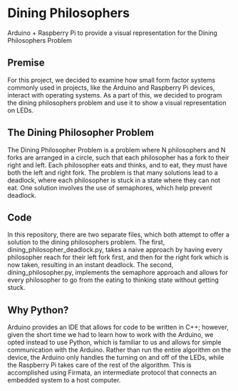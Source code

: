 # Dining Philosophers
Arduino + Raspberry Pi to provide a visual representation for the Dining Philosophers Problem
## Premise
For this project, we decided to examine how small form factor systems commonly used in projects, like the Arduino and Raspberry Pi devices, interact with operating systems. As a part of this, we decided to program the dining philosophers problem and use it to show a visual representation on LEDs.
## The Dining Philosopher Problem
The Dining Philosopher Problem is a problem where N philosophers and N forks are arranged in a circle, such that each philosopher has a fork to their right and left. Each philosopher eats and thinks, and to eat, they must have both the left and right fork. The problem is that many solutions lead to a deadlock, where each philosopher is stuck in a state where they can not eat. One solution involves the use of semaphores, which help prevent deadlock. 
## Code
In this repository, there are two separate files, which both attempt to offer a solution to the dining philosophers problem. The first, dining_philosopher_deadlock.py, takes a naive approach by having every philosopher reach for their left fork first, and then for the right fork which is now taken, resulting in an instant deadlock. The second, dining_philosopher.py, implements the semaphore approach and allows for every philosopher to go from the eating to thinking state without getting stuck.
## Why Python?
Arduino provides an IDE that allows for code to be written in C++; however, given the short time we had to learn how to work with the Arduino, we opted instead to use Python, which is familiar to us and allows for simple communication with the Arduino. Rather than run the entire algorithm on the device, the Arduino only handles the turning on and off of the LEDs, while the Raspberry Pi takes care of the rest of the algorithm. This is accomplished using Firmata, an intermediate protocol that connects an embedded system to a host computer.
